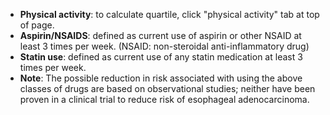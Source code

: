 * **Physical activity**: to calculate quartile, click "physical activity" tab at top of page.
* **Aspirin/NSAIDS**: defined as current use of aspirin or other NSAID at least 3 times per week. (NSAID: non-steroidal anti-inflammatory drug)
* **Statin use**: defined as current use of any statin medication at least 3 times per week.
* **Note**: The possible reduction in risk associated with using the above classes of drugs are based on observational studies; neither have been proven in a clinical trial to reduce risk of esophageal adenocarcinoma.
  
